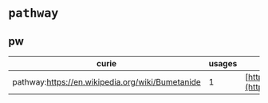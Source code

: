# `pathway`
## pw
| curie                                            |   usages | nodes                                                                                                         |
|--------------------------------------------------|----------|---------------------------------------------------------------------------------------------------------------|
| pathway:https://en.wikipedia.org/wiki/Bumetanide |        1 | [http://purl.obolibrary.org/obo/PW:0002155](https://bioregistry.io/http://purl.obolibrary.org/obo/PW:0002155) |
